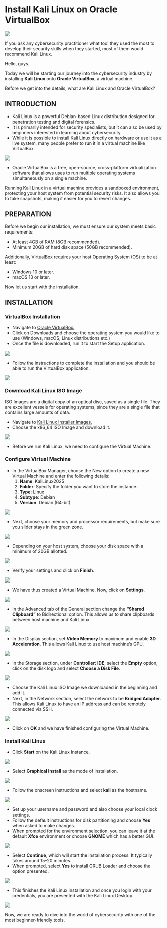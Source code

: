 # Install Kali Linux on Oracle VirtualBox
<a><img src="Assets/A1-1.jpg"></a>

If you ask any cybersecurity practitioner what tool they used the most to develop their security skills when they started, most of them would recommend Kali Linux.

Hello, guys.

Today we will be starting our journey into the cybersecurity industry by installing **Kali Linux** onto **Oracle VirtualBox**, a virtual machine.

Before we get into the details, what are Kali Linux and Oracle VirtualBox?

## INTRODUCTION
* Kali Linux is a powerful Debian-based Linux distribution designed for penetration testing and digital forensics.
* It is primarily intended for security specialists, but it can also be used by beginners interested in learning about cybersecurity.
* While it is possible to install Kali Linux directly on hardware or use it as a live system, many people prefer to run it in a virtual machine like VirtualBox.

<a><img src="Assets/A1-2.jpg"></a>

* Oracle VirtualBox is a free, open-source, cross-platform virtualization software that allows uses to run multiple operating systems simultaneously on a single machine.

Running Kali Linux in a virtual machine provides a sandboxed environment, protecting your host system from potential security risks. It also allows you to take snapshots, making it easier for you to revert changes.

## PREPARATION
Before we begin our installation, we must ensure our system meets basic requirements:
* At least 4GB of RAM (8GB recommended).
* Minimum 20GB of hard disk space (50GB recommended).

Additionally, VirtualBox requires your host Operating System (OS) to be at least:
* Windows 10 or later.
* macOS 13 or later.

Now let us start with the installation.

## INSTALLATION
### VirtualBox Installation
* Navigate to <a href="https://www.virtualbox.org/">Oracle VirtualBox.</a>
* Click on Downloads and choose the operating system you would like to use (Windows, macOS, Linux distributions etc.)
* Once the file is downloaded, run it to start the Setup application.

<a><img src="Assets/A1-3.png"></a>

* Follow the instructions to complete the installation and you should be able to run the VirtualBox application.

<a><img src="Assets/A1-4.png"></a>

### Download Kali Linux ISO Image
ISO Images are a digital copy of an optical disc, saved as a single file. They are excellent vessels for operating systems, since they are a single file that contains large amounts of data.

* Navigate to <a href="https://www.kali.org/get-kali/#kali-installer-images">Kali Linux Installer Images.</a>
* Choose the x86_64 ISO Image and download it.

<a><img src="Assets/A1-5.png"></a>

* Before we run Kali Linux, we need to configure the Virtual Machine.

### Configure Virtual Machine
* In the VirtualBox Manager, choose the New option to create a new Virtual Machine and enter the following details:
  1. **Name**: KaliLinux2025
  2. **Folder**: Specify the folder you want to store the instance.
  3. **Type**: Linux
  4. **Subtype**: Debian
  5. **Version**: Debian (64-bit)

<a><img src="Assets/A1-6.png"></a>

* Next, choose your memory and processor requirements, but make sure you slider stays in the green zone.

<a><img src="Assets/A1-7.png"></a>

* Depending on your host system, choose your disk space with a minimum of 20GB allotted.

<a><img src="Assets/A1-8.png"></a>

* Verify your settings and click on **Finish**.

<a><img src="Assets/A1-9.png"></a>

* We have thus created a Virtual Machine. Now, click on **Settings**.

<a><img src="Assets/A1-10.png"></a>

* In the Advanced tab of the General section change the **“Shared Clipboard”** to Bidirectional option. This allows us to share clipboards between host machine and Kali Linux.

<a><img src="Assets/A1-11.png"></a>

* In the Display section, set **Video Memory** to maximum and enable **3D Acceleration**. This allows Kali Linux to use host machine’s GPU.

<a><img src="Assets/A1-12.png"></a>

* In the Storage section, under **Controller: IDE**, select the **Empty** option, click on the disk logo and select **Choose a Disk File**.

<a><img src="Assets/A1-13.png"></a>

* Choose the Kali Linux ISO Image we downloaded in the beginning and add it.
* Next, in the Network section, select the network to be **Bridged Adapter**. This allows Kali Linux to have an IP address and can be remotely connected via SSH.

<a><img src="Assets/A1-14.png"></a>

* Click on **OK** and we have finished configuring the Virtual Machine.

### Install Kali Linux
* Click **Start** on the Kali Linux Instance.

<a><img src="Assets/A1-15.png"></a>

* Select **Graphical Install** as the mode of installation.

<a><img src="Assets/A1-16.png"></a>

* Follow the onscreen instructions and select **kali** as the hostname.

<a><img src="Assets/A1-17.png"></a>

* Set up your username and password and also choose your local clock settings.
* Follow the default instructions for disk partitioning and choose **Yes** when asked to make changes.
* When prompted for the environment selection, you can leave it at the default **Xfce** environment or choose **GNOME** which has a better GUI.

<a><img src="Assets/A1-18.png"></a>

* Select **Continue**, which will start the installation process. It typically takes around 15–20 minutes.
* When prompted, select **Yes** to install GRUB Loader and choose the option presented.

<a><img src="Assets/A1-19.png"></a>

* This finishes the Kali Linux installation and once you login with your credentials, you are presented with the Kali Linux Desktop.

<a><img src="Assets/A1-20.png"></a>

Now, we are ready to dive into the world of cybersecurity with one of the most beginner-friendly tools.


  






